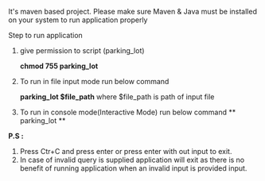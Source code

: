 It's maven based project. Please make sure Maven & Java must be installed on your system to run application properly

Step to run application



1. give permission to script (parking_lot)

    **chmod 755 parking_lot**

3. To run in file input mode run below command

    **parking_lot $file_path**
    where $file_path is path of input file

4. To run in console mode(Interactive Mode) run below command
    ** parking_lot **


**P.S :**
1. Press Ctr+C and press enter or press enter with out input to exit.
2. In case of invalid query is supplied application will exit as there is no benefit of running application when an invalid input is provided input.
